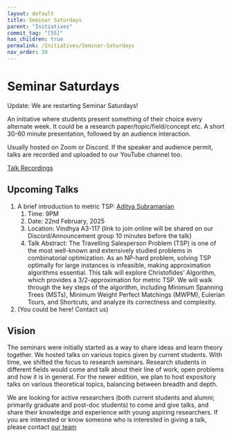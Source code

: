```yaml
---
layout: default
title: Seminar Saturdays
parent: "Initiatives"
commit_tag: "[SS]"
has_children: true
permalink: /Initiatives/Seminar-Saturdays
nav_order: 30
---
```


Seminar Saturdays
=================

Update: We are restarting Seminar Saturdays!


An initiative where students present something of their choice every alternate week. It could be a research paper/topic/field/concept etc. A short 30-60 minute presentation, followed by an audience interaction.

Usually hosted on Zoom or Discord. If the speaker and audience permit, talks are recorded and uploaded to our YouTube channel too.

[Talk Recordings](https://www.youtube.com/playlist?list=PLcCKNfqBwtiU-C6jn-jgr3OaZG7Kwh7es)


Upcoming Talks
------
1. A brief introduction to metric TSP: [Aditya Subramanian](https://adisubru.github.io/)
   1. Time: 9PM
   2. Date: 22nd February, 2025
   3. Location: Vindhya A3-117 (link to join online will be shared on our Discord/Announcement group 10 minutes before the talk)
   4. Talk Abstract: The Travelling Salesperson Problem (TSP) is one of the most well-known and extensively studied problems in combinatorial optimization. As an NP-hard problem, solving TSP optimally for large instances is infeasible, making approximation algorithms essential. This talk will explore Christofides’ Algorithm, which provides a 3/2-approximation for metric TSP. We will walk through the key steps of the algorithm, including Minimum Spanning Trees (MSTs), Minimum Weight Perfect Matchings (MWPM), Eulerian Tours, and Shortcuts, and analyze its correctness and complexity.
2. (You could be here! Contact us) 

Vision
------
The seminars were initially started as a way to share ideas and learn theory together. We hosted talks on various topics given by current students. With time, we shifted the focus to research seminars. Research students in different fields would come and talk about their line of work, open problems and how it is in general. For the newer edition, we plan to host expository talks on various theoretical topics, balancing between breadth and depth.

We are looking for active researchers (both current students and alumni; primarily graduate and post-doc students) to come and give talks, and share their knowledge and experience with young aspiring researchers. If you are interested or know someone who is interested in giving a talk, please contact [our team](/Team)
